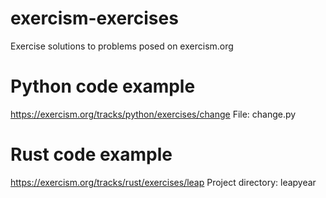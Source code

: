 # exercism-exercises
Exercise solutions to problems posed on exercism.org

# Python code example
 https://exercism.org/tracks/python/exercises/change
 File: change.py

# Rust code example
 https://exercism.org/tracks/rust/exercises/leap
 Project directory: leapyear
